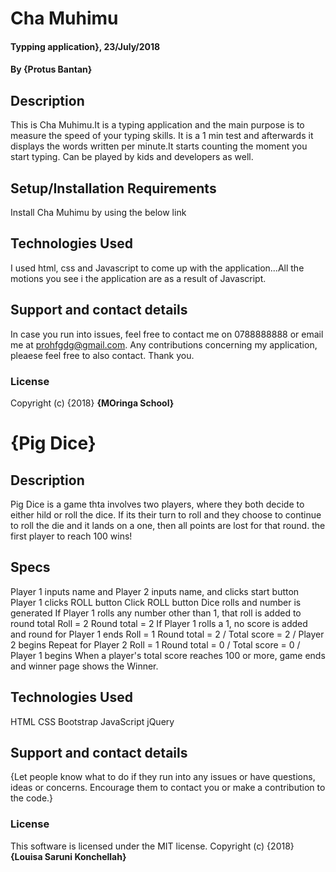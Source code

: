# Cha Muhimu
#### Typping application}, 23/July/2018
#### By **{Protus Bantan}**
## Description
This is Cha Muhimu.It is a typing application and the main purpose is to measure the speed of your typing skills. It is a 1 min test and afterwards it displays the words written per minute.It starts counting the moment you start typing. Can be played by kids and developers as well. 
## Setup/Installation Requirements

Install Cha Muhimu by using the below link
## Technologies Used
I used html, css and Javascript to come up with the application...All the motions you see i the application are as a result of Javascript.
## Support and contact details
In case you run into issues, feel free to contact me on 0788888888 or email me at prohfgdg@gmail.com. Any contributions concerning my application, pleaese feel free to also contact. Thank you.
### License

Copyright (c) {2018} **{MOringa School}**
  
# {Pig Dice}
## Description
Pig Dice is a game thta involves two players, where they both decide to either hild or roll the dice. If its their turn to roll and they choose to continue to roll the die and it lands on a one, then all points are lost for that round. the first player to reach 100 wins!
## Specs
Player 1 inputs name and Player 2 inputs name, and clicks start button	
Player 1 clicks ROLL button	Click ROLL button	Dice rolls and number is generated
If Player 1 rolls any number other than 1, that roll is added to round total	Roll = 2	Round total = 2
If Player 1 rolls a 1, no score is added and round for Player 1 ends	Roll = 1	Round total = 2 / Total score = 2 / Player 2 begins
Repeat for Player 2	Roll = 1	Round total = 0 / Total score = 0 / Player 1 begins
When a player's total score reaches 100 or more, game ends and winner page shows the Winner.

## Technologies Used
HTML
CSS
Bootstrap
JavaScript
jQuery
## Support and contact details
{Let people know what to do if they run into any issues or have questions, ideas or concerns.  Encourage them to contact you or make a contribution to the code.}
### License
This software is licensed under the MIT license.
Copyright (c) {2018} **{Louisa Saruni Konchellah}**
  